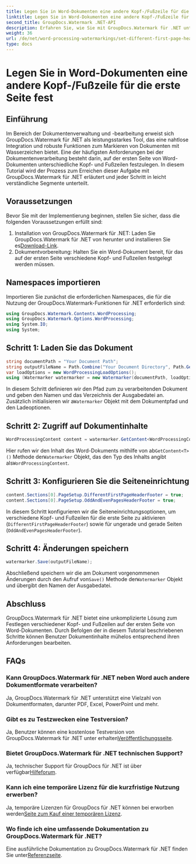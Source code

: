 ```yaml
---
title: Legen Sie in Word-Dokumenten eine andere Kopf-/Fußzeile für die erste Seite fest
linktitle: Legen Sie in Word-Dokumenten eine andere Kopf-/Fußzeile für die erste Seite fest
second_title: GroupDocs.Watermark .NET-API
description: Erfahren Sie, wie Sie mit GroupDocs.Watermark für .NET unterschiedliche Kopf- und Fußzeilen auf der ersten Seite von Word-Dokumenten festlegen.
weight: 36
url: /de/net/word-processing-watermarkings/set-different-first-page-header-footer-word-docs/
type: docs
---
```

# Legen Sie in Word-Dokumenten eine andere Kopf-/Fußzeile für die erste Seite fest

## Einführung
Im Bereich der Dokumentenverwaltung und -bearbeitung erweist sich GroupDocs.Watermark für .NET als leistungsstarkes Tool, das eine nahtlose Integration und robuste Funktionen zum Markieren von Dokumenten mit Wasserzeichen bietet. Eine der häufigsten Anforderungen bei der Dokumentenverarbeitung besteht darin, auf der ersten Seite von Word-Dokumenten unterschiedliche Kopf- und Fußzeilen festzulegen. In diesem Tutorial wird der Prozess zum Erreichen dieser Aufgabe mit GroupDocs.Watermark für .NET erläutert und jeder Schritt in leicht verständliche Segmente unterteilt.
## Voraussetzungen
Bevor Sie mit der Implementierung beginnen, stellen Sie sicher, dass die folgenden Voraussetzungen erfüllt sind:
1.  Installation von GroupDocs.Watermark für .NET: Laden Sie GroupDocs.Watermark für .NET von herunter und installieren Sie es[Download-Link](https://releases.groupdocs.com/Watermark/net/).
2. Dokumentvorbereitung: Halten Sie ein Word-Dokument bereit, für das auf der ersten Seite verschiedene Kopf- und Fußzeilen festgelegt werden müssen.

## Namespaces importieren
Importieren Sie zunächst die erforderlichen Namespaces, die für die Nutzung der GroupDocs.Watermark-Funktionen für .NET erforderlich sind:
```csharp
using GroupDocs.Watermark.Contents.WordProcessing;
using GroupDocs.Watermark.Options.WordProcessing;
using System.IO;
using System;
```
## Schritt 1: Laden Sie das Dokument
```csharp
string documentPath = "Your Document Path";
string outputFileName = Path.Combine("Your Document Directory", Path.GetFileName(documentPath));
var loadOptions = new WordProcessingLoadOptions();
using (Watermarker watermarker = new Watermarker(documentPath, loadOptions))
```
In diesem Schritt definieren wir den Pfad zum zu verarbeitenden Dokument und geben den Namen und das Verzeichnis der Ausgabedatei an. Zusätzlich initialisieren wir a`Watermarker` Objekt mit dem Dokumentpfad und den Ladeoptionen.
## Schritt 2: Zugriff auf Dokumentinhalte
```csharp
WordProcessingContent content = watermarker.GetContent<WordProcessingContent>();
```
 Hier rufen wir den Inhalt des Word-Dokuments mithilfe von ab`GetContent<T>()` Methode der`Watermarker` Objekt, das den Typ des Inhalts angibt als`WordProcessingContent`.
## Schritt 3: Konfigurieren Sie die Seiteneinrichtung
```csharp
content.Sections[0].PageSetup.DifferentFirstPageHeaderFooter = true;
content.Sections[0].PageSetup.OddAndEvenPagesHeaderFooter = true;
```
In diesem Schritt konfigurieren wir die Seiteneinrichtungsoptionen, um verschiedene Kopf- und Fußzeilen für die erste Seite zu aktivieren (`DifferentFirstPageHeaderFooter`) sowie für ungerade und gerade Seiten (`OddAndEvenPagesHeaderFooter`).
## Schritt 4: Änderungen speichern
```csharp
watermarker.Save(outputFileName);
```
 Abschließend speichern wir die am Dokument vorgenommenen Änderungen durch den Aufruf von`Save()` Methode der`Watermarker` Objekt und übergibt den Namen der Ausgabedatei.

## Abschluss
GroupDocs.Watermark für .NET bietet eine unkomplizierte Lösung zum Festlegen verschiedener Kopf- und Fußzeilen auf der ersten Seite von Word-Dokumenten. Durch Befolgen der in diesem Tutorial beschriebenen Schritte können Benutzer Dokumentinhalte mühelos entsprechend ihren Anforderungen bearbeiten.
## FAQs
### Kann GroupDocs.Watermark für .NET neben Word auch andere Dokumentformate verarbeiten?
Ja, GroupDocs.Watermark für .NET unterstützt eine Vielzahl von Dokumentformaten, darunter PDF, Excel, PowerPoint und mehr.
### Gibt es zu Testzwecken eine Testversion?
Ja, Benutzer können eine kostenlose Testversion von GroupDocs.Watermark für .NET unter erhalten[Veröffentlichungsseite](https://releases.groupdocs.com/).
### Bietet GroupDocs.Watermark für .NET technischen Support?
 Ja, technischer Support für GroupDocs für .NET ist über verfügbar[Hilfeforum](https://forum.groupdocs.com/c/watermark/19).
### Kann ich eine temporäre Lizenz für die kurzfristige Nutzung erwerben?
 Ja, temporäre Lizenzen für GroupDocs für .NET können bei erworben werden[Seite zum Kauf einer temporären Lizenz](https://purchase.groupdocs.com/temporary-license/).
### Wo finde ich eine umfassende Dokumentation zu GroupDocs.Watermark für .NET?
 Eine ausführliche Dokumentation zu GroupDocs.Watermark für .NET finden Sie unter[Referenzseite](https://tutorials.groupdocs.com/Watermark/net/).